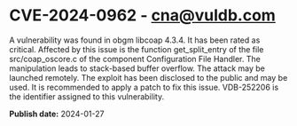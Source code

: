 # CVE-2024-0962 - cna@vuldb.com

A vulnerability was found in obgm libcoap 4.3.4. It has been rated as critical. Affected by this issue is the function get_split_entry of the file src/coap_oscore.c of the component Configuration File Handler. The manipulation leads to stack-based buffer overflow. The attack may be launched remotely. The exploit has been disclosed to the public and may be used. It is recommended to apply a patch to fix this issue. VDB-252206 is the identifier assigned to this vulnerability.

**Publish date:** 2024-01-27
